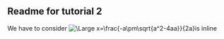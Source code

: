 ## Readme for tutorial 2

We have to consider ![\Large x=\frac{-a\pm\sqrt{a^2-4aa}}{2a}](https://latex.codecogs.com/svg.latex?\Large&space;x=\frac{-a\pm\sqrt{a^2-4aa}}{2a})is inline

